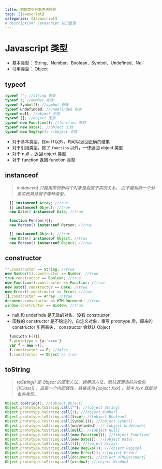 ```yaml
---
title: 前端类型判断方法整理
tags: [javascript]
categories: [Javascript]
# description: javascript 知识整理
---
```


# Javascript 类型

- 基本类型： String、Number、Boolean、Symbol、Undefined、Null
- 引用类型： Object

## typeof

```javascript
typeof ""; //string 有效
typeof 1; //number 有效
typeof Symbol(); //symbol 有效
typeof undefinded; //undefinded 有效
typeof null; //object 无效
typeof []; //object 无效
typeof new Function(); //function 有效
typeof new Date(); //object 无效
typeof new RegExp(); //object 无效
```

- 对于基本类型，除`null`以外，均可以返回正确的结果
- 对于引用类型，除了 `function` 以外，一律返回 object 类型
- 对于 null ，返回 object 类型
- 对于 function 返回 function 类型

## instanceof

> _instanceof 只能用来判断两个对象是否属于实例关系， 而不能判断一个对象实例具体属于哪种类型。_

```javascript
  [] instanceof Array; //true
  {} instanceof Object; //true
  new Date() instanceof Date; //true

  function Person(){};
  new Person() instanceof Person; //true

  [] instanceof Object; //true
  new Date() instanceof Object; //true
  new Person() instanceof Object; //true
```

## constructor

```javascript
"".constructor == String; //true
new Number(1).constructor == Number; //true
true.constructor == Boolean; //true
new Function().constructor == Function; //true
new Date().constructor == Date; //true
new Error().constructor == Error; //true
[].constructor == Array; //true
document.constructor == HTMLDocument; //true
window.constructor == Window; //true
```

- null 和 undefinde 是无效的对象，没有 constructor
- 函数的 constructor 是不稳定的，自定义对象，重写 prototype 后，原来的 constructor 引用丢失， constructor 会默认 Object

```javascript
  funciotn F(){}
  F.prototype = {a:'xxxx'}
  var f = new F();
  f.constructor == F; //false
  f.constructor == Object // true
```

## toString

> _toString() 是 Object 的原型方法，调用该方法，默认返回当前对象的 [[Class]] 。这是一个内部属性，其格式为 [object Xxx] ，其中 Xxx 就是对象的类型。_

```javascript
Object.toString(); //[object Object]
Object.prototype.toString.call(""); //[object String]
Object.prototype.toString.call(1); //[object Number]
Object.prototype.toString.call(true); //[object Boolean]
Object.prototype.toString.call(Symbol()); //[object Symbol]
Object.prototype.toString.call(undefinded); // [object Undefinde]
Object.prototype.toString.call(null); //[object Null]
Object.prototype.toString.call(new Function()); //[object Function]
Object.prototype.toString.call(new Date()); //[object Date]
Object.prototype.toString.call([]); //[object Array]
Object.prototype.toString.call(new RegExp()); //[object RegExp]
Object.prototype.toString.call(new Error()); //[object Error]
Object.prototype.toString.call(document); //[object HTMLDocument]
Object.prototype.toString.call(window); //[object Window]
```
